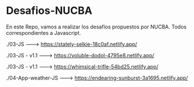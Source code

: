 # Desafios-NUCBA
En este Repo, vamos a realizar los desafíos propuestos por NUCBA.
Todos correspondientes a Javascript.

./03-JS ---> https://stately-selkie-18c0af.netlify.app/

./03-JS - v1.1 ---> https://voluble-dodol-4795e8.netlify.app/

./03-JS - v1.1 ---> https://whimsical-trifle-54bd25.netlify.app/

./04-App-weather-JS ---> https://endearing-sunburst-3a1695.netlify.app/